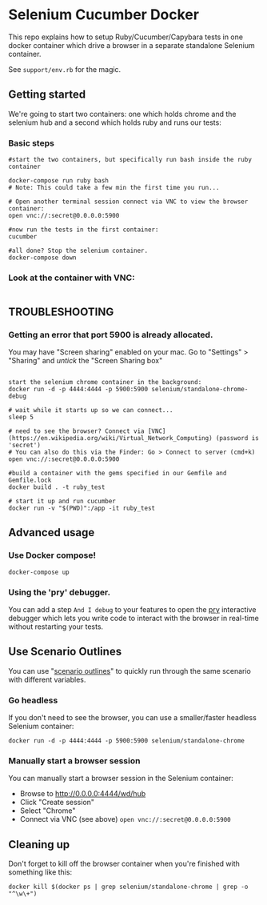 # Selenium Cucumber Docker
This repo explains how to setup Ruby/Cucumber/Capybara tests in one docker container which drive a browser in a separate standalone Selenium  container.

See `support/env.rb` for the magic.

## Getting started
We're going to start two containers: one which holds chrome and the selenium hub and a second which holds ruby and runs our tests:

### Basic steps
```
#start the two containers, but specifically run bash inside the ruby container

docker-compose run ruby bash
# Note: This could take a few min the first time you run...

# Open another terminal session connect via VNC to view the browser container:
open vnc://:secret@0.0.0.0:5900

#now run the tests in the first container:
cucumber

#all done? Stop the selenium container.
docker-compose down

```

### Look at the container with VNC:
```
```

## TROUBLESHOOTING

### Getting an error that port 5900 is already allocated.
You may have "Screen sharing" enabled on your mac.
Go to "Settings" > "Sharing" and *untick* the "Screen Sharing box"

```

start the selenium chrome container in the background:
docker run -d -p 4444:4444 -p 5900:5900 selenium/standalone-chrome-debug

# wait while it starts up so we can connect...
sleep 5

# need to see the browser? Connect via [VNC](https://en.wikipedia.org/wiki/Virtual_Network_Computing) (password is 'secret')
# You can also do this via the Finder: Go > Connect to server (cmd+k)
open vnc://:secret@0.0.0.0:5900

#build a container with the gems specified in our Gemfile and Gemfile.lock
docker build . -t ruby_test

# start it up and run cucumber
docker run -v "$(PWD)":/app -it ruby_test

```

## Advanced usage

### Use Docker compose!

```
docker-compose up
```

### Using the 'pry' debugger.
You can add a step `And I debug` to your features to open the [pry](https://github.com/pry/pry) interactive debugger which lets you write code to interact with the browser in real-time without restarting your tests.

## Use Scenario Outlines
You can use "[scenario outlines](https://docs.cucumber.io/gherkin/reference/)" to quickly run through the same scenario with different variables.

### Go headless
If you don't need to see the browser, you can use a smaller/faster headless Selenium container:
```
docker run -d -p 4444:4444 -p 5900:5900 selenium/standalone-chrome
```

### Manually start a browser session
You can manually start a browser session in the Selenium container:

* Browse to http://0.0.0.0:4444/wd/hub
* Click "Create session"
* Select "Chrome"
* Connect via VNC (see above) `open vnc://:secret@0.0.0.0:5900`

## Cleaning up
Don't forget to kill off the browser container when you're finished with something like this:
```
docker kill $(docker ps | grep selenium/standalone-chrome | grep -o "^\w\+")
```
